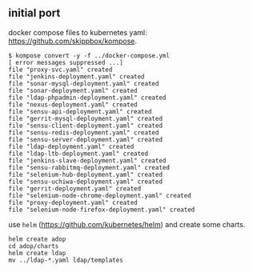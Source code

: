 
## initial port
docker compose files to kubernetes yaml: https://github.com/skippbox/kompose.

```
$ kompose convert -y -f ../docker-compose.yml
[ error messages suppressed ...]
file "proxy-svc.yaml" created
file "jenkins-deployment.yaml" created
file "sonar-mysql-deployment.yaml" created
file "sonar-deployment.yaml" created
file "ldap-phpadmin-deployment.yaml" created
file "nexus-deployment.yaml" created
file "sensu-api-deployment.yaml" created
file "gerrit-mysql-deployment.yaml" created
file "sensu-client-deployment.yaml" created
file "sensu-redis-deployment.yaml" created
file "sensu-server-deployment.yaml" created
file "ldap-deployment.yaml" created
file "ldap-ltb-deployment.yaml" created
file "jenkins-slave-deployment.yaml" created
file "sensu-rabbitmq-deployment.yaml" created
file "selenium-hub-deployment.yaml" created
file "sensu-uchiwa-deployment.yaml" created
file "gerrit-deployment.yaml" created
file "selenium-node-chrome-deployment.yaml" created
file "proxy-deployment.yaml" created
file "selenium-node-firefox-deployment.yaml" created
```

use `helm` (https://github.com/kubernetes/helm) and create some charts.
```
helm create adop
cd adop/charts
helm create ldap
mv ../ldap-*.yaml ldap/templates
```

